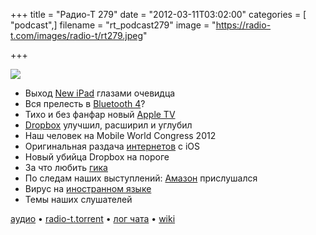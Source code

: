 +++
title = "Радио-Т 279"
date = "2012-03-11T03:02:00"
categories = [ "podcast",]
filename = "rt_podcast279"
image = "https://radio-t.com/images/radio-t/rt279.jpeg"

+++

![](https://radio-t.com/images/radio-t/rt279.jpeg)

- Выход [New iPad](http://www.apple.com/pr/library/2012/03/07Apple-Launches-New-iPad.html) глазами очевидца
- Вся прелесть в [Bluetooth 4](http://gigaom.com/mobile/forget-lte-the-real-new-ipad-3-wireless-story-is-bluetooth-4/)?
- Тихо и без фанфар новый [Apple TV](http://news.cnet.com/8301-13579_3-57390999-37/new-apple-tv-delivers-1080p-updated-interface/)
- [Dropbox](http://news.cnet.com/8301-19882_3-57391989-250/dropbox-rival-space-monkey-puts-cloud-in-your-house/) улучшил, расширил и углубил
- Наш человек на Mobile World Congress 2012
- Оригинальная раздача [интернетов](http://lifehacker.com/5892090/tether-web-app-shares-your-iphones-data-connection-with-your-mac-or-windows-pc-no-jailbreaking-req) с iOS
- Новый убийца Dropbox на пороге
- За что любить [гика](http://thenextweb.com/shareables/2012/03/04/geek-love-10-reasons-to-date-a-geek/)
- По следам наших выступлений: [Амазон](http://gigaom.com/cloud/amazon-cuts-prices-again-on-key-web-services/) прислушался
- Вирус на [иностранном языке](http://www.zdnet.com/blog/security/kaspersky-duqu-trojan-uses-unknown-programming-language/10625)
- Темы наших слушателей

[аудио](https://cdn.radio-t.com/rt_podcast279.mp3) • [radio-t.torrent](https://cdn.radio-t.com/torrents/rt_podcast279.mp3.torrent) • [лог чата](http://chat.radio-t.com/logs/radio-t-279.html) • [wiki](http://wiki.radio-t.com/%D0%92%D1%8B%D0%BF%D1%83%D1%81%D0%BA_279)<audio src="https://cdn.radio-t.com/rt_podcast279.mp3" preload="none"></audio>